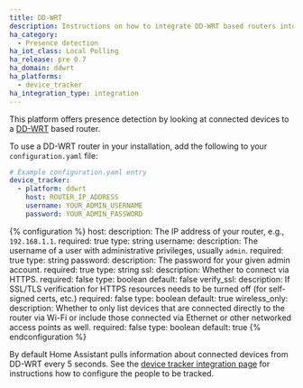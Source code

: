 ```yaml
---
title: DD-WRT
description: Instructions on how to integrate DD-WRT based routers into Home Assistant.
ha_category:
  - Presence detection
ha_iot_class: Local Polling
ha_release: pre 0.7
ha_domain: ddwrt
ha_platforms:
  - device_tracker
ha_integration_type: integration
---
```


This platform offers presence detection by looking at connected devices to a [DD-WRT](https://dd-wrt.com/) based router.

To use a DD-WRT router in your installation, add the following to your `configuration.yaml` file:

```yaml
# Example configuration.yaml entry
device_tracker:
  - platform: ddwrt
    host: ROUTER_IP_ADDRESS
    username: YOUR_ADMIN_USERNAME
    password: YOUR_ADMIN_PASSWORD
```

{% configuration %}
host:
  description: The IP address of your router, e.g., `192.168.1.1`.
  required: true
  type: string
username:
  description: The username of a user with administrative privileges, usually `admin`.
  required: true
  type: string
password:
  description: The password for your given admin account.
  required: true
  type: string
ssl:
  description: Whether to connect via HTTPS.
  required: false
  type: boolean
  default: false
verify_ssl:
  description: If SSL/TLS verification for HTTPS resources needs to be turned off (for self-signed certs, etc.)
  required: false
  type: boolean
  default: true
wireless_only:
  description: Whether to only list devices that are connected directly to the router via Wi-Fi or include those connected via Ethernet or other networked access points as well.
  required: false
  type: boolean
  default: true
{% endconfiguration %}

By default Home Assistant pulls information about connected devices from DD-WRT every 5 seconds.
See the [device tracker integration page](/integrations/device_tracker/) for instructions how to configure the people to be tracked.
